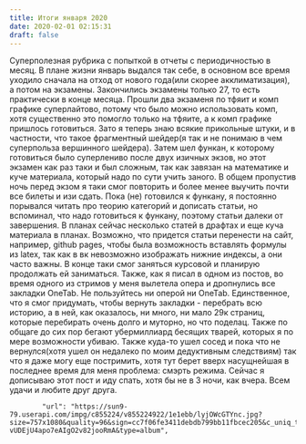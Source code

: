 ```yaml
---
title: Итоги января 2020
date: 2020-02-01 02:15:31
draft: false
---
```


Суперполезная рубрика с попыткой в отчеты с периодичностью в месяц. В плане жизни январь выдался так себе, в основном все время уходило сначала на отход от нового года(или скорее акклиматизация), а потом на экзамены. Закончились экзамены только 27, то есть практически в конце месяца. Прошли два экзаменя по тфяит и комп графике суперлайтово, потому что было можно использовать комп, хотя существенно это помогло только на тфяите, а к комп графике пришлось готовиться. Зато я теперь знаю всякие прикольные штуки, и в частности, что такое фрагментный шейдер(я так и не понимаю в чем суперпольза вершинного шейдера). Затем шел функан, к которому готовиться было суперлениво после двух изичных экзов, но этот экзамен как раз таки и был сложным, так как завязан на математике и куче материала, который надо по сути учить заного. В общем пропустив ночь перед экзом я таки смог повторить и более менее выучить почти все билеты и изи сдать. Пока (не) готовился к функану, я постоянно порывался читать про теорию категорий и дописать статьи, но вспоминал, что надо готовиться к функану, поэтому статьи далеки от завершения. В планах сейчас несколько статей в драфтах и еще куча материала в планах. Возможно, что придется статьи перенести на сайт, например, github pages, чтобы была возможность вставлять формулы из latex, так как в вк невозможно изображать нижние индексы, а они часто важны. В конце таки смог заняться курсовой и планирую продолжать ей заниматься. Также, как я писал в одном из постов, во время одного из стримов у меня вылетела опера и дропнулись все закладки OneTab. Не пользуйтесь ни оперой ни OneTab. Единственное, что я смог придумать, чтобы вернуть закладки - перебрать всю историю, а в ней, как оказалось, ни много, ни мало 29к страниц, которые перебирать очень долго и муторно, но что поделац. Также по общаге до сих пор бегают убермиллиард бесящих тварей, которых я по мере возможности убиваю. Также куда-то ушел сосед и пока что не вернулся(хотя ушел он недалеко по моим дедуктивным следствиям) так что я даже могу еще постримить, хотя тут берет вверх насущнейшая в последнее время для меня проблема: смэрть режима. Сейчас я дописываю этот пост и иду спать, хотя бы не в 3 ночи, как вчера. Всем удачи и любите друг друга.

            "url": "https://sun9-79.userapi.com/impg/c855224/v855224922/1e1ebb/lyjOWcGTYnc.jpg?size=757x1080&quality=96&sign=cc7f06fe3411debdb799bb11fbcec205&c_uniq_tag=s8uy9f72z5VdAIhI-vUDEjU4apo7eAIgO2v82jooRmA&type=album",

